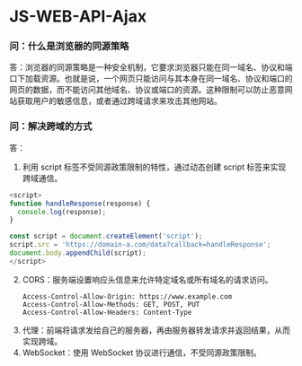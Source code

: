 # JS-WEB-API-Ajax

### 问：什么是浏览器的同源策略

答：浏览器的同源策略是一种安全机制，它要求浏览器只能在同一域名、协议和端口下加载资源。也就是说，一个网页只能访问与其本身在同一域名、协议和端口的网页的数据，而不能访问其他域名、协议或端口的资源。这种限制可以防止恶意网站获取用户的敏感信息，或者通过跨域请求来攻击其他网站。

### 问：解决跨域的方式

答：

1. 利用 script 标签不受同源政策限制的特性，通过动态创建 script 标签来实现跨域通信。

```javascript
<script>
function handleResponse(response) {
  console.log(response);
}

const script = document.createElement('script');
script.src = 'https://domain-a.com/data?callback=handleResponse';
document.body.appendChild(script);
</script>
```

2. CORS：服务端设置响应头信息来允许特定域名或所有域名的请求访问。
   ```shell
   Access-Control-Allow-Origin: https://www.example.com
   Access-Control-Allow-Methods: GET, POST, PUT
   Access-Control-Allow-Headers: Content-Type
   ```
3. 代理：前端将请求发给自己的服务器，再由服务器转发请求并返回结果，从而实现跨域。
4. WebSocket：使用 WebSocket 协议进行通信，不受同源政策限制。
